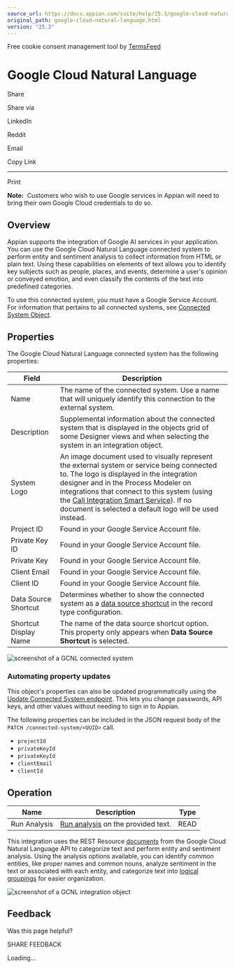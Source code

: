 ```yaml
---
source_url: https://docs.appian.com/suite/help/25.3/google-cloud-natural-language.html
original_path: google-cloud-natural-language.html
version: "25.3"
---
```


Free cookie consent management tool by [TermsFeed](https://www.termsfeed.com/)

# Google Cloud Natural Language

Share

Share via

LinkedIn

Reddit

Email

Copy Link

* * *

Print

**Note:**  Customers who wish to use Google services in Appian will need to bring their own Google Cloud credentials to do so.

## Overview

Appian supports the integration of Google AI services in your application. You can use the Google Cloud Natural Language connected system to perform entity and sentiment analysis to collect information from HTML or plain text. Using these capabilities on elements of text allows you to identify key subjects such as people, places, and events, determine a user's opinion or conveyed emotion, and even classify the contents of the text into predefined categories.

To use this connected system, you must have a Google Service Account. For information that pertains to all connected systems, see [Connected System Object](Connected_System_Object.html).

## Properties

The Google Cloud Natural Language connected system has the following properties:

| Field | Description |
| --- | --- |
| Name | The name of the connected system. Use a name that will uniquely identify this connection to the external system. |
| Description | Supplemental information about the connected system that is displayed in the objects grid of some Designer views and when selecting the system in an integration object. |
| System Logo | An image document used to visually represent the external system or service being connected to. The logo is displayed in the integration designer and in the Process Modeler on integrations that connect to this system (using the [Call Integration Smart Service](Call_Integration_Smart_Service.html)). If no document is selected a default logo will be used instead. |
| Project ID | Found in your Google Service Account file. |
| Private Key ID | Found in your Google Service Account file. |
| Private Key | Found in your Google Service Account file. |
| Client Email | Found in your Google Service Account file. |
| Client ID | Found in your Google Service Account file. |
| Data Source Shortcut | Determines whether to show the connected system as a [data source shortcut](configure-record-data-source.html#create-data-source-shortcuts) in the record type configuration. |
| Shortcut Display Name | The name of the data source shortcut option. This property only appears when **Data Source Shortcut** is selected. |

![screenshot of a GCNL connected system](images/create_a_connected_system/gcnl_connected_system.png)

### Automating property updates

This object's properties can also be updated programmatically using the [Update Connected System endpoint](Update_Connected_System_Endpoint.html). This lets you change passwords, API keys, and other values without needing to sign in to Appian.

The following properties can be included in the JSON request body of the `PATCH /connected-system/<UUID>` call.

-   `projectId`
-   `privateKeyId`
-   `privateKeyId`
-   `clientEmail`
-   `clientId`

## Operation

| Name | Description | Type |
| --- | --- | --- |
| Run Analysis | [Run analysis](https://cloud.google.com/natural-language/docs/reference/rest/v1/documents) on the provided text. | READ |

This integration uses the REST Resource [documents](https://cloud.google.com/natural-language/docs/reference/rest/v1/documents) from the Google Cloud Natural Language API to categorize text and perform entity and sentiment analysis. Using the analysis options available, you can identify common entities, like proper names and common nouns, analyze sentiment in the text or associated with each entity, and categorize text into [logical groupings](https://cloud.google.com/natural-language/docs/categories) for easier organization.

![screenshot of a GCNL integration object](images/create_a_connected_system/gcnl_integration.png)

## Feedback

Was this page helpful?

SHARE FEEDBACK

Loading...